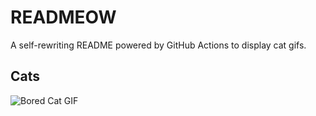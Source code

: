 # READMEOW

A self-rewriting README powered by GitHub Actions to display cat gifs.

## Cats

![Bored Cat GIF](https://media4.giphy.com/media/v1.Y2lkPTlhY2QwMmRhaGoxYW11MTljMmhrcm1nenV4ZHNxd3dqem4xY2NyNWRuNjVucTRjbyZlcD12MV9naWZzX3NlYXJjaCZjdD1n/mlvseq9yvZhba/200.gif)
